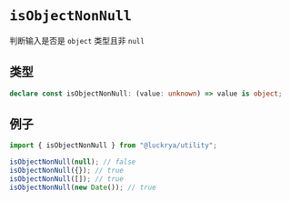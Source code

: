 # `isObjectNonNull`

判断输入是否是 `object` 类型且非 `null`

## 类型

```ts
declare const isObjectNonNull: (value: unknown) => value is object;
```

## 例子

```ts
import { isObjectNonNull } from "@luckrya/utility";

isObjectNonNull(null); // false
isObjectNonNull({}); // true
isObjectNonNull([]); // true
isObjectNonNull(new Date()); // true
```

